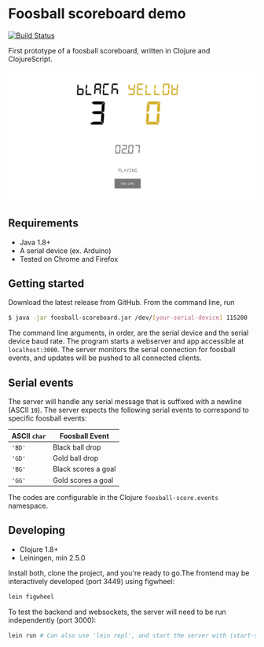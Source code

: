 # Foosball scoreboard demo

[![Build Status](https://travis-ci.org/IQ-Inc/foosball-scoreboard-demo.svg?branch=master)](https://travis-ci.org/IQ-Inc/foosball-scoreboard-demo)

First prototype of a foosball scoreboard, written in Clojure and ClojureScript.

![Scoreboard demo](./docs/img/scoreboard-demo.png)

## Requirements

- Java 1.8+
- A serial device (ex. Arduino)
- Tested on Chrome and Firefox

## Getting started

Download the latest release from GitHub. From the command line, run

```bash
$ java -jar foosball-scoreboard.jar /dev/[your-serial-device] 115200
```

The command line arguments, in order, are the serial device and the serial
device baud rate. The program starts a webserver and app accessible at
`localhost:3000`. The server monitors the serial connection for foosball events,
and updates will be pushed to all connected clients.

## Serial events

The server will handle any serial message that is suffixed with a newline (ASCII
`10`). The server expects the following serial events to correspond to specific
foosball events:

| ASCII `char`          |    Foosball Event    |
| --------------------- | -------------------- |
|  `'BD'`               | Black ball drop      |
|  `'GD'`               | Gold ball drop       |
|  `'BG'`               | Black scores a goal  |
|  `'GG'`               | Gold scores a goal   |

The codes are configurable in the Clojure `foosball-score.events` namespace.

## Developing

- Clojure 1.8+
- Leiningen, min 2.5.0

Install both, clone the project, and you're ready to go.The frontend may be
interactively developed (port 3449) using figwheel:

```bash
lein figwheel
```

To test the backend and websockets, the server will need to be run
independently (port 3000):

```bash
lein run # Can also use 'lein repl', and start the server with (start-server)
```